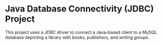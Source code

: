 # Java Database Connectivity (JDBC) Project
This project uses a JDBC driver to connect a Java-based client to a MySQL database depicting a library with books, publishers, and writing groups.
